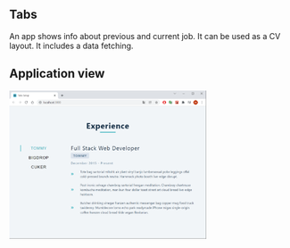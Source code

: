 ## Tabs
An app shows info about previous and current job. It can be used as a CV layout. It includes a data fetching.

## Application view
<img src="https://github.com/ukasz1/React-projects-with-John-Smilga/blob/main/06-tabs/app%20view.PNG?raw=true" width="70%" />
